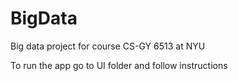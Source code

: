 # BigData
Big data project for course CS-GY 6513 at NYU

To run the app go to UI folder and follow instructions
